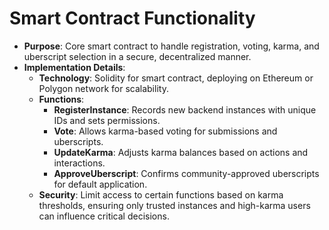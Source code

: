 # Smart Contract Functionality
   - **Purpose**: Core smart contract to handle registration, voting, karma, and uberscript selection in a secure, decentralized manner.
   - **Implementation Details**:
     - **Technology**: Solidity for smart contract, deploying on Ethereum or Polygon network for scalability.
     - **Functions**:
       - **RegisterInstance**: Records new backend instances with unique IDs and sets permissions.
       - **Vote**: Allows karma-based voting for submissions and uberscripts.
       - **UpdateKarma**: Adjusts karma balances based on actions and interactions.
       - **ApproveUberscript**: Confirms community-approved uberscripts for default application.
     - **Security**: Limit access to certain functions based on karma thresholds, ensuring only trusted instances and high-karma users can influence critical decisions.